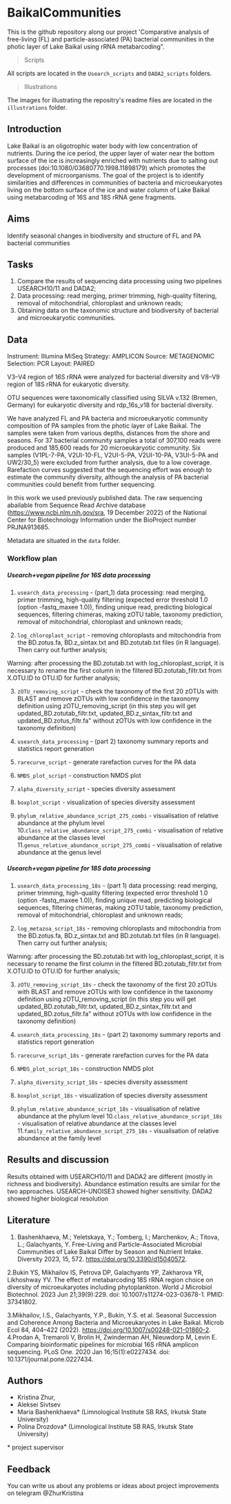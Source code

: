 # BaikalCommunities
This is the github repository along our project  'Comparative analysis of free-living (FL) and particle-associated (PA) bacterial communities in the photic layer of Lake Baikal using rRNA metabarcoding".


> Scripts

All scripts are located in the `Usearch_scripts` and `DADA2_scripts` folders.

> Illustrations

The images for illustrating the repositry's readme files are located in the `illustrations` folder.


## Introduction

Lake Baikal is an oligotrophic water body with low concentration of nutrients. During the ice period, the upper layer of water near the bottom surface of the ice is increasingly enriched with nutrients due to salting out processes (doi:10.1080/03680770.1998.11898179) which promotes the development of microorganisms. The goal of the project is to identify similarities and differences in communities of bacteria and microeukaryotes living on the bottom surface of the ice and water column of Lake Baikal using metabarcoding of 16S and 18S rRNA gene fragments. 

## Aims

Identify seasonal changes in biodiversity and structure of FL and PA bacterial communities

## Tasks

1. Compare the results of sequencing data processing using two pipelines USEARCH10/11 and DADA2;
2. Data processing: read merging, primer trimming, high-quality filtering, removal of mitochondrial, chloroplast and unknown reads;
3. Obtaining data on the taxonomic structure and biodiversity of bacterial and microeukaryotic communities.


## Data
Instrument: Illumina MiSeq
Strategy: AMPLICON
Source: METAGENOMIC
Selection: PCR
Layout: PAIRED

V3–V4 region of 16S rRNA were analyzed for bacterial diversity and V8–V9 region of 18S rRNA for eukaryotic diversity.

OTU sequences were taxonomically classified using SILVA v.132 (Bremen, Germany) for eukaryotic diversity 
and rdp_16s_v18 for bacterial diversity.

We have analyzed FL and PA bacteria and microeukaryotic community composition of PA samples from the photic layer of Lake Baikal. The samples were taken from various depths, distances from the shore and seasons. For 37 bacterial community samples a total of 307,100 reads were produced and 185,600 reads for 20 microeukaryotic community. Six samples (V1PL-7-PA, V2UI-10-FL, V2UI-5-PA, V2UI-10-PA, V3UI-5-PA and UW2/30_5) were excluded from further analysis, due to a low coverage. Rarefaction curves suggested that the sequencing effort was enough to estimate the community diversity, although the analysis of PA bacterial communities could benefit from further sequencing.

In this work we used previously published data. The raw sequencing abailable from Sequence Read Archive database (https://www.ncbi.nlm.nih.gov/sra, 19 December 2022) of the National Center for Biotechnology Information under the BioProject number PRJNA913685.

Metadata are situated in the `data` folder.

### Workflow plan

##### Usearch+vegan pipeline for 16S data processing

1. ```usearch_data_processing``` - (part_1) data processing: read merging, primer trimming, high-quality filtering (expected error threshold 1.0 (option -fastq_maxee 1.0)), finding unique read, predicting biological sequences, filtering chimeras, making zOTU table, taxonomy prediction, removal of mitochondrial, chloroplast and unknown reads;

2. ```log_chloroplast_script``` - removing chloroplasts and mitochondria from the BD.zotus.fa, BD.z_sintax.txt and BD.zotutab.txt files (in R language). Then carry out further analysis;

Warning: after processing the BD.zotutab.txt with log_chloroplast_script, it is necessary to rename the first column in the filtered BD.zotutab_filtr.txt from X.OTU.ID to OTU.ID for further analysis;

3. ```zOTU_removing_script``` - check the taxonomy of the first 20 zOTUs with BLAST and remove zOTUs with low confidence in the taxonomy definition using zOTU_removing_script (in this step you will get updated_BD.zotutab_filtr.txt, updated_BD.z_sintax_filtr.txt and updated_BD.zotus_filtr.fa" without zOTUs with low confidence in the taxonomy definition)

4. ```usearch_data_processing``` - (part 2) taxonomy summary reports and statistics report generation
5. ```rarecurve_script``` - generate rarefaction curves for the PA data
6. ```NMDS_plot_script``` - construction NMDS plot
7. ```alpha_diversity_script``` - species diversity assessment
8. ```boxplot_script``` - visualization of species diversity assessment
9. ```phylum_relative_abundance_script_275_combi``` - visualisation of relative abundance at the phylum level
10.```class_relative_abundance_script_275_combi``` -  visualisation of relative abundance at the classes level
11.```genus_relative_abundance_script_275_combi``` - visualisation of relative abundance at the genus level


##### Usearch+vegan pipeline for 18S data processing

1. ```usearch_data_processing_18s``` - (part 1) data processing: read merging, primer trimming, high-quality filtering (expected error threshold 1.0 (option -fastq_maxee 1.0)), finding unique read, predicting biological sequences, filtering chimeras, making zOTU table, taxonomy prediction, removal of mitochondrial, chloroplast and unknown reads;

2. ```log_metazoa_script_18s``` - removing chloroplasts and mitochondria from the BD.zotus.fa, BD.z_sintax.txt and BD.zotutab.txt files (in R language). Then carry out further analysis;

Warning: after processing the BD.zotutab.txt with log_chloroplast_script, it is necessary to rename the first column in the filtered BD.zotutab_filtr.txt from X.OTU.ID to OTU.ID for further analysis;

3. ```zOTU_removing_script_18s``` - check the taxonomy of the first 20 zOTUs with BLAST and remove zOTUs with low confidence in the taxonomy definition using zOTU_removing_script (in this step you will get updated_BD.zotutab_filtr.txt, updated_BD.z_sintax_filtr.txt and updated_BD.zotus_filtr.fa" without zOTUs with low confidence in the taxonomy definition)

4. ```usearch_data_processing_18s``` - (part 2) taxonomy summary reports and statistics report generation
5. ```rarecurve_script_18s``` - generate rarefaction curves for the PA data
6. ```NMDS_plot_script_18s``` - construction NMDS plot
7. ```alpha_diversity_script_18s``` - species diversity assessment
8. ```boxplot_script_18s``` - visualization of species diversity assessment
9. ```phylum_relative_abundance_script_18s``` - visualisation of relative abundance at the phylum level
10.```class_relative_abundance_script_18s``` -  visualisation of relative abundance at the classes level
11.```family_relative_abundance_script_275_18s``` - visualisation of relative abundance at the family level




## Results and discussion

Results obtained with USEARCH10/11 and DADA2 are different (mostly in richness and biodiversity). Abundance estimation results are similar for the two approaches. USEARCH-UNOISE3 showed higher sensitivity. DADA2 showed higher biological resolution


## Literature

1. Bashenkhaeva, M.; Yeletskaya, Y.; Tomberg, I.; Marchenkov, A.; Titova, L.; Galachyants, Y. Free-Living and Particle-Associated Microbial Communities of Lake Baikal Differ by Season and Nutrient Intake. Diversity 2023, 15, 572. https://doi.org/10.3390/d15040572.

2.Bukin YS, Mikhailov IS, Petrova DP, Galachyants YP, Zakharova YR, Likhoshway YV. The effect of metabarcoding 18S rRNA region choice on diversity of microeukaryotes including phytoplankton. World J Microbiol Biotechnol. 2023 Jun 21;39(9):229. doi: 10.1007/s11274-023-03678-1. PMID: 37341802.

3.Mikhailov, I.S., Galachyants, Y.P., Bukin, Y.S. et al. Seasonal Succession and Coherence Among Bacteria and Microeukaryotes in Lake Baikal. Microb Ecol 84, 404–422 (2022). https://doi.org/10.1007/s00248-021-01860-2.
4.Prodan A, Tremaroli V, Brolin H, Zwinderman AH, Nieuwdorp M, Levin E. Comparing bioinformatic pipelines for microbial 16S rRNA amplicon sequencing. PLoS One. 2020 Jan 16;15(1):e0227434. doi: 10.1371/journal.pone.0227434.

## Authors

 - Kristina Zhur, 
 - Aleksei Sivtsev
 - Maria Bashenkhaeva* (Limnological Institute SB RAS, Irkutsk State University)
 - Polina Drozdova* (Limnological Institute SB RAS, Irkutsk State University)

\* project supervisor 

## Feedback

You can write us about any problems or ideas about project improvements on telegram @ZhurKristina 
